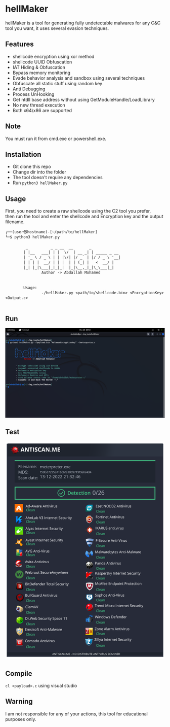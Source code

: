 # hellMaker
hellMaker is a tool for generating fully undetectable malwares for any C&C tool you want, it uses several evasion techniques.

## Features
- shellcode encryption using xor method
- shellcode UUID Obfuscation
- IAT Hiding & Obfuscation
- Bypass memory monitoring
- Evade behavior analysis and sandbox using several techniques
- Obfuscate all static stuff using random key
- Anti Debugging
- Process UnHooking
- Get ntdll base address without using GetModuleHandle/LoadLibrary
- No new thread execution
- Both x64\x86 are supported

## Note
You must run it from cmd.exe or powershell.exe.

## Installation
- Git clone this repo
- Change dir into the folder
- The tool doesn't require any dependencies
- Run `python3 hellMaker.py`

## Usage
First, you need to create a raw shellcode using the C2 tool you prefer,\
then run the tool and enter the shellcode and Encryption key and the output filename.
```
┌──(user㉿hostname)-[~/path/to/hellMaker]
└─$ python3 hellMaker.py

         _          _ _ __  __       _             
        | |__   ___| | |  \/  | __ _| | _____ _ __ 
        | '_ \ / _ \ | | |\/| |/ _` | |/ / _ \ '__|
        | | | |  __/ | | |  | | (_| |   <  __/ |   
        |_| |_|\___|_|_|_|  |_|\__,_|_|\_\___|_|   
                Author -> Abdallah Mohamed                                        

    
        Usage:
                ./hellMaker.py <path/to/shellcode.bin> <EncryptionKey> <Output.c>


```

## Run
![](imgs/Run.png)

## Test
![](imgs/FUD.png)

## Compile
`cl <payload>.c` using visual studio

## Warning
I am not responsible for any of your actions, this tool for educational purposes only.
